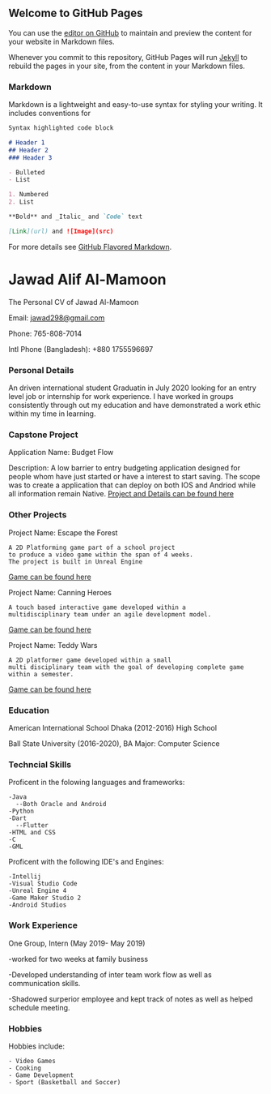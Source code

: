 ## Welcome to GitHub Pages

You can use the [editor on GitHub](https://github.com/jawalma/jawalma.github.io/edit/master/index.md) to maintain and preview the content for your website in Markdown files.

Whenever you commit to this repository, GitHub Pages will run [Jekyll](https://jekyllrb.com/) to rebuild the pages in your site, from the content in your Markdown files.

### Markdown

Markdown is a lightweight and easy-to-use syntax for styling your writing. It includes conventions for

```markdown
Syntax highlighted code block

# Header 1
## Header 2
### Header 3

- Bulleted
- List

1. Numbered
2. List

**Bold** and _Italic_ and `Code` text

[Link](url) and ![Image](src)
```

For more details see [GitHub Flavored Markdown](https://guides.github.com/features/mastering-markdown/).

# Jawad Alif Al-Mamoon
The Personal CV of Jawad Al-Mamoon

Email: jawad298@gmail.com

Phone: 765-808-7014

Intl Phone (Bangladesh): +880 1755596697

### Personal Details
An driven international student Graduatin in July 2020 looking for an entry level job or internship for work experience. I have worked in groups consistently through out my education and have demonstrated a work ethic within my time in learning.

### Capstone Project

Application Name: Budget Flow

Description: A low barrier to entry budgeting application designed for people whom have just started or have a interest to start saving. The scope was to create a application that can deploy on both IOS and Andriod while all information remain Native. [Project and Details can be found here](https://github.com/Phlank/BudgetingMobileApp)

### Other Projects

Project Name: Escape the Forest
```
A 2D Platforming game part of a school project 
to produce a video game within the span of 4 weeks.
The project is built in Unreal Engine
```
[Game can be found here]()

Project Name: Canning Heroes 
```
A touch based interactive game developed within a 
multidisciplinary team under an agile development model.
```
[Game can be found here]()

Project Name: Teddy Wars
```
A 2D platformer game developed within a small 
multi disciplinary team with the goal of developing complete game
within a semester.
```
[Game can be found here]()
### Education

American International School Dhaka (2012-2016)
High School

Ball State University (2016-2020), BA
Major: Computer Science

### Techncial Skills
Proficent in the folowing languages and frameworks:
```
-Java
  --Both Oracle and Android
-Python
-Dart 
  --Flutter
-HTML and CSS
-C
-GML
```
Proficent with the following IDE's and Engines:
```
-Intellij
-Visual Studio Code
-Unreal Engine 4
-Game Maker Studio 2
-Android Studios
```
### Work Experience
One Group, Intern (May 2019- May 2019)

-worked for two weeks at family business

-Developed understanding of inter team work flow as well as communication skills.

-Shadowed surperior employee and kept track of notes as well as helped schedule meeting.

### Hobbies
Hobbies include:
```
- Video Games
- Cooking
- Game Development
- Sport (Basketball and Soccer)
```
